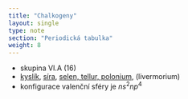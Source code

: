 ```yaml
---
title: "Chalkogeny"
layout: single
type: note
section: "Periodická tabulka"
weight: 8
---
```

- skupina VI.A (16)
- [kyslík](/notes/research/chemistry/inorganic-chemistry/periodic-table/oxygen), [síra](/notes/research/chemistry/inorganic-chemistry/periodic-table/sulfur), [selen, tellur, polonium](/notes/research/chemistry/inorganic-chemistry/periodic-table/other-chalcogenes), (livermorium)
- konfigurace valenční sféry je $ns^2np^4$
